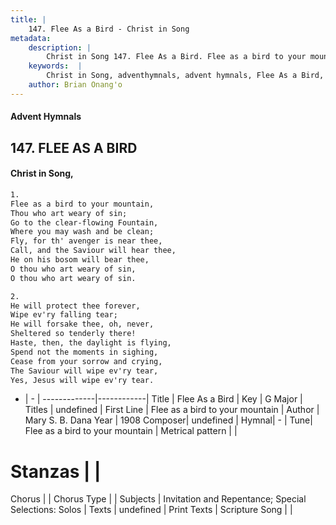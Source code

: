 ```yaml
---
title: |
    147. Flee As a Bird - Christ in Song
metadata:
    description: |
        Christ in Song 147. Flee As a Bird. Flee as a bird to your mountain, Thou who art weary of sin; Go to the clear-flowing Fountain, Where you may wash and be clean; Fly, for th' avenger is near thee, Call, and the Saviour will hear thee, He on his bosom will bear thee, O thou who art weary of sin, O thou who art weary of sin.
    keywords:  |
        Christ in Song, adventhymnals, advent hymnals, Flee As a Bird, Flee as a bird to your mountain. 
    author: Brian Onang'o
---
```


#### Advent Hymnals
## 147. FLEE AS A BIRD
####  Christ in Song,

```txt
1.
Flee as a bird to your mountain,
Thou who art weary of sin;
Go to the clear-flowing Fountain,
Where you may wash and be clean;
Fly, for th' avenger is near thee,
Call, and the Saviour will hear thee,
He on his bosom will bear thee,
O thou who art weary of sin,
O thou who art weary of sin.

2.
He will protect thee forever,
Wipe ev'ry falling tear;
He will forsake thee, oh, never,
Sheltered so tenderly there!
Haste, then, the daylight is flying,
Spend not the moments in sighing,
Cease from your sorrow and crying,
The Saviour will wipe ev'ry tear,
Yes, Jesus will wipe ev'ry tear.

```

- |   -  |
-------------|------------|
Title | Flee As a Bird |
Key | G Major |
Titles | undefined |
First Line | Flee as a bird to your mountain |
Author | Mary S. B. Dana 
Year | 1908
Composer| undefined |
Hymnal|  - |
Tune| Flee as a bird to your mountain |
Metrical pattern | |
# Stanzas |  |
Chorus |  |
Chorus Type |  |
Subjects | Invitation and Repentance; Special Selections: Solos |
Texts | undefined |
Print Texts | 
Scripture Song |  |
    
